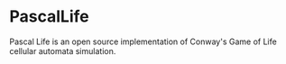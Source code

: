 # PascalLife
Pascal Life is an open source implementation of Conway's Game of Life cellular automata simulation.
